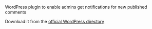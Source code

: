 WordPress plugin to enable admins get notifications for new published comments 

Download it from the [official WordPress directory](https://wordpress.org/plugins/comment-admin-notifier/) 
